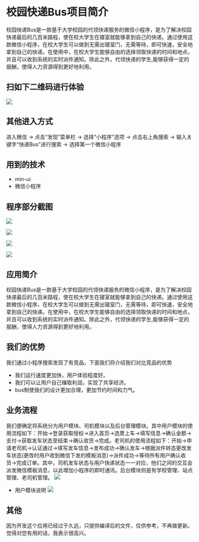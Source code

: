 
# 校园快递Bus项目简介

校园快递Bus是一款基于大学校园的代领快递服务的微信小程序，是为了解决校园快递最后的几百米路程，使在校大学生在寝室就能够拿到自己的快递。通过使用这款微信小程序，在校大学生可以做到无需出寝室门，无需等待，即可快速，安全地拿到自己的快递。在使用中，在校大学生能够自由的选择领取快递的时间和地点，并且可以收到系统的实时派件通知。除此之外，代领快递的学生,能够获得一定的报酬，使得人力资源得到更好地利用。
## 扫如下二维码进行体验

![](https://user-gold-cdn.xitu.io/2020/7/10/17338fcf1adc8768?w=1074&h=1084&f=png&s=549835)
## 其他进入方式
进入微信 -> 点击“发现”菜单栏  ->   选择“小程序”选项  ->    点击右上角搜索     -> 输入关键字“快递Bus”进行搜索  ->    选择第一个微信小程序

## 用到的技术
- min-ui
- 微信小程序
## 程序部分截图

![](https://user-gold-cdn.xitu.io/2020/7/10/17339287218f716a?w=356&h=616&f=png&s=67463)

![](https://user-gold-cdn.xitu.io/2020/7/10/1733928970c4b50e?w=360&h=608&f=png&s=38053)

![](https://user-gold-cdn.xitu.io/2020/7/10/1733928b1b1ffa1f?w=364&h=606&f=png&s=34926)

![](https://user-gold-cdn.xitu.io/2020/7/10/1733928c7229e015?w=374&h=586&f=png&s=72159)




## 应用简介
校园快递Bus是一款基于大学校园的代领快递服务的微信小程序，是为了解决校园快递最后的几百米路程，使在校大学生在寝室就能够拿到自己的快递。通过使用这款微信小程序，在校大学生可以做到无需出寝室门，无需等待，即可快速，安全地拿到自己的快递。在使用中，在校大学生能够自由的选择领取快递的时间和地点，并且可以收到系统的实时派件通知。除此之外，代领快递的学生,能够获得一定的报酬，使得人力资源得到更好地利用。
## 我们的优势 <br>
我们通过小程序搜索发现了有竞品，下面我们将介绍我们对比竞品的优势
- 我们运行速度更加快，用户体验程度好。
- 我们可以让用户自己赚取利润，实现了共享经济。
- bus制使我们的设计更加合理，更加节约时间和力气。

## 业务流程
我们便确定将系统分为用户模块、司机模块以及后台管理模块。其中用户模块的使用流程如下：开始->登录获取授权->进入首页->选票上车->填写信息->确认金额->支付->获取发车状态至结束->确认收货->完成。老司机的使用流程如下：开始->申请老司机->认证通过->填写发车信息->发布成功->确认发车->根据派件转态更改发车状态(更改时用户收到微信下发的模板消息)->派件成功->等待所有用户确认收货->完成订单。其中，司机发车状态与用户快递状态一一对应，他们之间的交互会派发微信模板消息，以此增加小程序的即时通讯。后台模块则是有学校管理、站点管理、老司机管理。
![](https://user-gold-cdn.xitu.io/2020/7/10/1733926f473a9fff?w=720&h=442&f=png&s=51057)
- 用户模块说明
![](https://user-gold-cdn.xitu.io/2020/7/10/1733929cdc146b00?w=840&h=1026&f=png&s=352588)

## 其他
因为开发这个应用已经过于久远，只提供编译后的文件，仅供参考，不再做更新。<br>
觉得对您有用的话，我表示很高兴。

